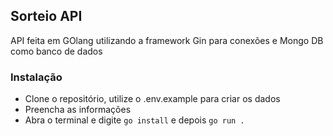 ## Sorteio API
API feita em GOlang utilizando a framework Gin para conexões e Mongo DB como banco de dados



### Instalação

* Clone o repositório, utilize o .env.example para criar os dados
* Preencha as informações
* Abra o terminal e digite `go install` e depois `go run .`
